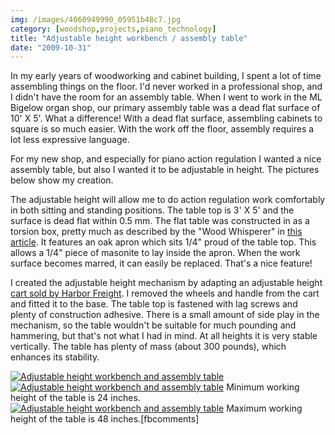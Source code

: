 ```yaml
---
img: /images/4060949990_05951b48c7.jpg
category: [woodshop,projects,piano_technology]
title: "Adjustable height workbench / assembly table"
date: "2009-10-31"
---
```


In my early years of woodworking and cabinet building, I spent a lot of time assembling things on the floor. I'd never worked in a professional shop, and I didn't have the room for an assembly table. When I went to work in the ML Bigelow organ shop, our primary assembly table was a dead flat surface of 10' X 5'. What a difference! With a dead flat surface, assembling cabinets to square is so much easier. With the work off the floor, assembly requires a lot less expressive language.

For my new shop, and especially for piano action regulation I wanted a nice assembly table, but also I wanted it to be adjustable in height. The pictures below show my creation.

The adjustable height will allow me to do action regulation work comfortably in both sitting and standing positions. The table top is 3' X 5' and the surface is dead flat within 0.5 mm. The flat table was constructed in as a torsion box, pretty much as described by the "Wood Whisperer" in [this article](http://thewoodwhisperer.com/torsion-box-assembly-table-project-of-the-week/). It features an oak apron which sits 1/4" proud of the table top. This allows a 1/4" piece of masonite to lay inside the apron. When the work surface becomes marred, it can easily be replaced. That's a nice feature!

I created the adjustable height mechanism by adapting an adjustable height [cart sold by Harbor Freight](http://www.harborfreight.com/cpi/ctaf/displayitem.taf?Itemnumber=93116). I removed the wheels and handle from the cart and fitted it to the base. The table top is fastened with lag screws and plenty of construction adhesive. There is a small amount of side play in the mechanism, so the table wouldn't be suitable for much pounding and hammering, but that's not what I had in mind. At all heights it is very stable vertically. The table has plenty of mass (about 300 pounds), which enhances its stability.

[![Adjustable height workbench and assembly table](/images/4060949990_05951b48c7.jpg)](http://www.flickr.com/photos/duanemcguire/4060949990/ "Adjustable height workbench and assembly table by Duane McGuire, on Flickr")  
[![Adjustable height workbench and assembly table](/images/4060950282_8bdcc42950.jpg)](http://www.flickr.com/photos/duanemcguire/4060950282/ "Adjustable height workbench and assembly table by Duane McGuire, on Flickr") Minimum working height of the table is 24 inches.  
[![Adjustable height workbench and assembly table](/images/4060208007_0ba3144859.jpg)](http://www.flickr.com/photos/duanemcguire/4060208007/ "Adjustable height workbench and assembly table by Duane McGuire, on Flickr") Maximum working height of the table is 48 inches.\[fbcomments\]
